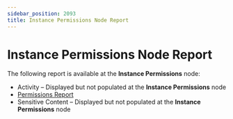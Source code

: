 ```yaml
---
sidebar_position: 2093
title: Instance Permissions Node Report
---
```


# Instance Permissions Node Report

The following report is available at the **Instance Permissions** node:

* Activity – Displayed but not populated at the **Instance Permissions** node
* [Permissions Report](Permissions "Permissions Report")
* Sensitive Content – Displayed but not populated at the **Instance Permissions** node